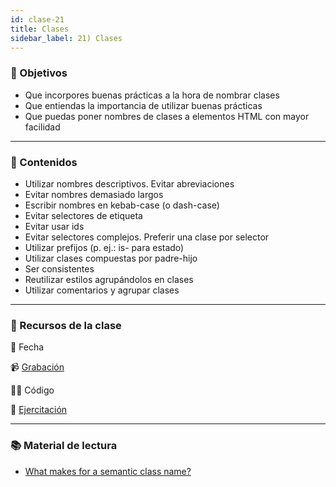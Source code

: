 ```yaml
---
id: clase-21
title: Clases
sidebar_label: 21) Clases
---
```


### 🏁 Objetivos

- Que incorpores buenas prácticas a la hora de nombrar clases
- Que entiendas la importancia de utilizar buenas prácticas
- Que puedas poner nombres de clases a elementos HTML con mayor facilidad

---

### 📝 Contenidos

- Utilizar nombres descriptivos. Evitar abreviaciones
- Evitar nombres demasiado largos
- Escribir nombres en kebab-case (o dash-case)
- Evitar selectores de etiqueta
- Evitar usar ids
- Evitar selectores complejos. Preferir una clase por selector
- Utilizar prefijos (p. ej.: is- para estado)
- Utilizar clases compuestas por padre-hijo
- Ser consistentes
- Reutilizar estilos agrupándolos en clases
- Utilizar comentarios y agrupar clases

---

### 🚀 Recursos de la clase

📆 Fecha

📹 [Grabación](https://us02web.zoom.us/rec/share/FAtq2bt8fJPfsF-REBRG6N2cexDQdi4baS7N1XJT9AQPmnnCvPmTPcHY8Q4HEOGp.hRsQ1g1x0i97jz5m)

👩‍💻 Código

💪 [Ejercitación](https://github.com/Ada-IT/ejercicios-frontend/blob/master/modulo-1/ejercicios/09-clases.md)

---

### 📚 Material de lectura

- [What makes for a semantic class name?](https://css-tricks.com/semantic-class-names/)
